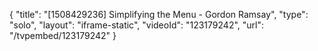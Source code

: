 {
    "title": "[1508429236] Simplifying the Menu - Gordon Ramsay",
    "type": "solo",
    "layout": "iframe-static",
    "videoId": "123179242",
    "url": "\/tvpembed\/123179242"
}